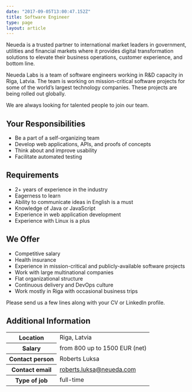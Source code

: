 ```yaml
---
date: "2017-09-05T13:00:47.152Z"
title: Software Engineer
type: page
layout: article
---
```


Neueda is a trusted partner to international market leaders in government, utilities and financial markets where it provides digital transformation solutions to elevate their business operations, customer experience, and bottom line.

Neueda Labs is a team of software engineers working in R&D capacity in Riga, Latvia. The team is working on mission-critical software projects for some of the world’s largest technology companies. These projects are being rolled out globally.

We are always looking for talented people to join our team.

## Your Responsibilities

- Be a part of a self-organizing team
- Develop web applications, APIs, and proofs of concepts
- Think about and improve usability
- Facilitate automated testing

## Requirements

- 2+ years of experience in the industry
- Eagerness to learn
- Ability to communicate ideas in English is a must
- Knowledge of Java or JavaScript
- Experience in web application development
- Experience with Linux is a plus

## We Offer

- Competitive salary
- Health insurance
- Experience in mission-critical and publicly-available software projects
- Work with large multinational companies
- Flat organizational structure
- Continuous delivery and DevOps culture
- Work mostly in Riga with occasional business trips

Please send us a few lines along with your CV or LinkedIn profile.

## Additional Information

<table class="table table-bordered">
<tr><th>Location</th><td>Riga, Latvia</td></tr>
<tr><th>Salary</th><td>from 800 up to 1500 EUR (net)</td></tr>
<tr><th>Contact person</th><td>Roberts Luksa</td></tr>
<tr><th>Contact email</th><td><a href="mailto:roberts.luksa@neueda.com">roberts.luksa@neueda.com</a></td></tr>
<tr><th>Type of job</th><td>full-time</td></tr>
</table>
